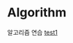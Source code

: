 # Algorithm
 알고리즘 연습
[test1](https://github.com/hojinida/Algorithm/blob/main/Main%20%EB%B3%B5%EC%82%AC%EB%B3%B8.java)
